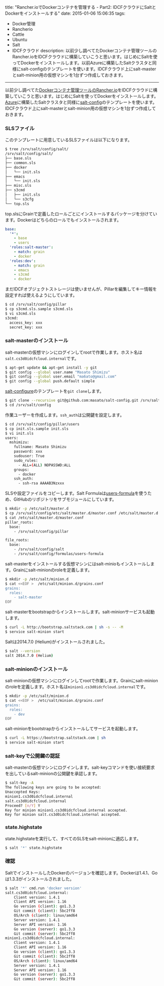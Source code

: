 title: "Rancher.ioでDockerコンテナを管理する - Part2: IDCFクラウドにSaltとDockerをインストールする"
date: 2015-01-06 15:06:35
tags:
 - Docker管理
 - Rancherio
 - Cattle
 - Ubuntu
 - Salt
 - IDCFクラウド
description: 以前少し調べてたDockerコンテナ管理ツールのRancher.ioをIDCFクラウドに構築していこうと思います。はじめにSaltを使ってDockerをインストールします。以前Azureに構築したSaltクラスタと同様にsalt-configのテンプレートを使います。IDCFクラウド上にsalt-masterとsalt-minion用の仮想マシンを1台ずつ作成しておきます。
---

以前少し調べてた[Dockerコンテナ管理ツールのRancher.io](/2014/12/14/rancherio-docker-for-container-service/)をIDCFクラウドに構築していこうと思います。はじめにSaltを使ってDockerをインストールします。[Azure](/2014/12/18/microsoft-azure-salt-docker-install/)に構築したSaltクラスタと同様に[salt-config](https://github.com/masato/salt-config)のテンプレートを使います。IDCFクラウド上にsalt-masterとsalt-minion用の仮想マシンを1台ずつ作成しておきます。

<!-- more -->

### SLSファイル

このテンプレートに用意しているSLSファイルは以下になります。

``` bash
$ tree /srv/salt/config/salt/
/srv/salt/config/salt/
├── base.sls
├── common.sls
├── docker
│   └── init.sls
├── emacs
│   └── init.sls
├── misc.sls
├── s3cmd
│   ├── init.sls
│   └── s3cfg
└── top.sls
```

top.slsにGrainで定義したロールごとにインストールするパッケージを分けています。Dockerはどちらのロールでもインストールされます。

``` yml /srv/salt/config/salt/top.sls
base:
  '*':
    - base
    - users
  'roles:salt-master':
    - match: grain
    - docker
  'roles:dev':
    - match: grain
    - emacs
    - s3cmd
    - docker
```

まだIDCFオブジェクトストレージは使いませんが、Pillarを編集してキー情報を設定すれば使えるようにしています。

``` bash
$ cd /srv/salt/config/pillar
$ cp s3cmd.sls.sample s3cmd.sls
$ vi s3cmd.sls
s3cmd:
  access_key: xxx
  secret_key: xxx
```


### salt-masterのインストール

salt-masterの仮想マシンにログインしてrootで作業します。ホスト名は`salt.cs3d0idcfcloud.internal`です。

``` bash
$ apt-get update && apt-get install -y git
$ git config --global user.name "Masato Shimizu" 
$ git config --global user.email "ma6ato@gmail.com" 
$ git config --global push.default simple
```

[salt-configure](https://github.com/masato/salt-config)のテンプレートを`git clone`します。

``` bash
$ git clone --recursive git@github.com:masato/salt-config.git /srv/salt/config
$ cd /srv/salt/config
```

作業ユーザーを作成します。`ssh_auth`は公開鍵を設定します。

``` bash
$ cd /srv/salt/config/pillar/users
$ cp init.sls.sample init.sls
$ vi init.sls
users:
  mshimizu:
    fullname: Masato Shimizu
    password: xxx
    sudouser: True
    sudo_rules:
      - ALL=(ALL) NOPASSWD:ALL
    groups:
      - docker
    ssh_auth:
      - ssh-rsa AAAAB3Nzxxx
```

SLSや設定ファイルをコピーします。Salt Formulaは[users-formula](https://github.com/saltstack-formulas/users-formula)を使うため、GitHubのリポジトリをサブモジュールにしています。

``` bash
$ mkdir -p /etc/salt/master.d
$ cp /srv/salt/config/etc/salt/master.d/master.conf /etc/salt/master.d
$ cat /etc/salt/master.d/master.conf
pillar_roots:
  base:
    - /srv/salt/config/pillar

file_roots:
  base:
    - /srv/salt/config/salt
    - /srv/salt/config/formulas/users-formula
```

salt-masterをインストールする仮想マシンにはsalt-minioもインストールします。Grainにsalt-minionのroleを定義します。

``` bash
$ mkdir -p /etc/salt/minion.d
$ cat <<EOF >  /etc/salt/minion.d/grains.conf
grains:
  roles:
    - salt-master
EOF
```

salt-masterをbootstrapからインストールします。salt-minionサービスも起動します。

``` bash
$ curl -L http://bootstrap.saltstack.com | sh -s -- -M
$ service salt-minion start
```

Saltは2014.7.0 (Helium)がインストールされました。

``` bash
$ salt --version
salt 2014.7.0 (Helium)
```

### salt-minionのインストール

salt-minionの仮想マシンにログインしてrootで作業します。Grainにsalt-minionのroleを定義します。ホスト名は`minion1.cs3d0idcfcloud.internal`です。

``` bash
$ mkdir -p /etc/salt/minion.d
$ cat <<EOF >  /etc/salt/minion.d/grains.conf
grains:
  roles:
    - dev
EOF
```

salt-minionをbootstrapからインストールしてサービスを起動します。

``` bash
$ curl -L https://bootstrap.saltstack.com | sh
$ service salt-minion start
```

### salt-keyで公開鍵の認証

salt-masterの仮想マシンにログインします。salt-keyコマンドを使い接続要求を出しているsalt-minionの公開鍵を承認します。

``` bash
$ salt-key -A
The following keys are going to be accepted:
Unaccepted Keys:
minion1.cs3d0idcfcloud.internal
salt.cs3d0idcfcloud.internal
Proceed? [n/Y] Y
Key for minion minion1.cs3d0idcfcloud.internal accepted.
Key for minion salt.cs3d0idcfcloud.internal accepted.
```

### state.highstate

state.highstateを実行して、すべてのSLSをsalt-minionに適応します。

``` bash
$ salt '*' state.highstate
```

### 確認

SaltでインストールしたDockerのバージョンを確認します。Dockerは1.4.1、Goは1.3.3がインストールされました。

``` bash
$ salt '*' cmd.run 'docker version'
salt.cs3d0idcfcloud.internal:
    Client version: 1.4.1
    Client API version: 1.16
    Go version (client): go1.3.3
    Git commit (client): 5bc2ff8
    OS/Arch (client): linux/amd64
    Server version: 1.4.1
    Server API version: 1.16
    Go version (server): go1.3.3
    Git commit (server): 5bc2ff8
minion1.cs3d0idcfcloud.internal:
    Client version: 1.4.1
    Client API version: 1.16
    Go version (client): go1.3.3
    Git commit (client): 5bc2ff8
    OS/Arch (client): linux/amd64
    Server version: 1.4.1
    Server API version: 1.16
    Go version (server): go1.3.3
    Git commit (server): 5bc2ff8
```


